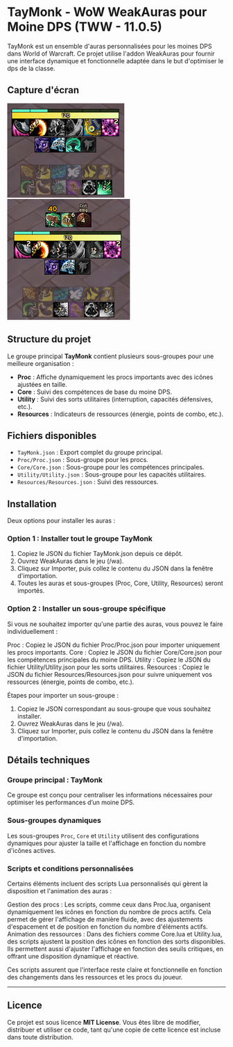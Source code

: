 # TayMonk - WoW WeakAuras pour Moine DPS (TWW - 11.0.5)

TayMonk est un ensemble d'auras personnalisées pour les moines DPS dans World of Warcraft. Ce projet utilise l'addon WeakAuras pour fournir une interface dynamique et fonctionnelle adaptée dans le but d'optimiser le dps de la classe.

## Capture d'écran 

![WA Screen1](TayMonk-Weakauras/Images/monk_celestial_display.png) ![WA Screen2](TayMonk-Weakauras/Images/monk_shado-pan_display.png)

## Structure du projet

Le groupe principal **TayMonk** contient plusieurs sous-groupes pour une meilleure organisation :

- **Proc** : Affiche dynamiquement les procs importants avec des icônes ajustées en taille.
- **Core** : Suivi des compétences de base du moine DPS.
- **Utility** : Suivi des sorts utilitaires (interruption, capacités défensives, etc.).
- **Resources** : Indicateurs de ressources (énergie, points de combo, etc.).

## Fichiers disponibles

- `TayMonk.json` : Export complet du groupe principal.
- `Proc/Proc.json` : Sous-groupe pour les procs.
- `Core/Core.json` : Sous-groupe pour les compétences principales.
- `Utility/Utility.json` : Sous-groupe pour les capacités utilitaires.
- `Resources/Resources.json` : Suivi des ressources.

## Installation

Deux options pour installer les auras :

### Option 1 : Installer tout le groupe TayMonk
1. Copiez le JSON du fichier TayMonk.json depuis ce dépôt.
2. Ouvrez WeakAuras dans le jeu (/wa).
3. Cliquez sur Importer, puis collez le contenu du JSON dans la fenêtre d'importation.
4. Toutes les auras et sous-groupes (Proc, Core, Utility, Resources) seront importés.

### Option 2 : Installer un sous-groupe spécifique
Si vous ne souhaitez importer qu'une partie des auras, vous pouvez le faire individuellement :

Proc : Copiez le JSON du fichier Proc/Proc.json pour importer uniquement les procs importants.
Core : Copiez le JSON du fichier Core/Core.json pour les compétences principales du moine DPS.
Utility : Copiez le JSON du fichier Utility/Utility.json pour les sorts utilitaires.
Resources : Copiez le JSON du fichier Resources/Resources.json pour suivre uniquement vos ressources (énergie, points de combo, etc.).

Étapes pour importer un sous-groupe :
1. Copiez le JSON correspondant au sous-groupe que vous souhaitez installer.
2. Ouvrez WeakAuras dans le jeu (/wa).
3. Cliquez sur Importer, puis collez le contenu du JSON dans la fenêtre d'importation.

## Détails techniques

### Groupe principal : TayMonk
Ce groupe est conçu pour centraliser les informations nécessaires pour optimiser les performances d’un moine DPS.

### Sous-groupes dynamiques
Les sous-groupes `Proc`, `Core` et `Utility` utilisent des configurations dynamiques pour ajuster la taille et l'affichage en fonction du nombre d'icônes actives.

### Scripts et conditions personnalisées
Certains éléments incluent des scripts Lua personnalisés qui gèrent la disposition et l'animation des auras :

Gestion des procs : Les scripts, comme ceux dans Proc.lua, organisent dynamiquement les icônes en fonction du nombre de procs actifs. Cela permet de gérer l'affichage de manière fluide, avec des ajustements d'espacement et de position en fonction du nombre d'éléments actifs.
Animation des ressources : Dans des fichiers comme Core.lua et Utility.lua, des scripts ajustent la position des icônes en fonction des sorts disponibles. Ils permettent aussi d'ajuster l'affichage en fonction des seuils critiques, en offrant une disposition dynamique et réactive.

Ces scripts assurent que l'interface reste claire et fonctionnelle en fonction des changements dans les ressources et les procs du joueur.

---

## Licence

Ce projet est sous licence **MIT License**.
Vous êtes libre de modifier, distribuer et utiliser ce code, tant qu'une copie de cette licence est incluse dans toute distribution.
